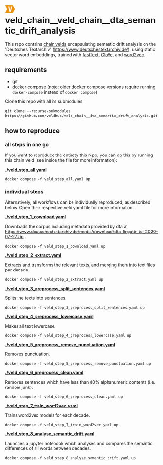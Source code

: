 # ![veld chain](https://raw.githubusercontent.com/veldhub/.github/refs/heads/main/images/symbol_V_letter.png) veld_chain__veld_chain__dta_semantic_drift_analysis

This repo contains [chain velds](https://zenodo.org/records/13322913) encapsulating semantic drift 
analysis on the 'Deutsches Textarchiv' (https://www.deutschestextarchiv.de/), using static vector
word embeddings, trained with [fastText](https://fasttext.cc/), 
[GloVe](https://nlp.stanford.edu/projects/glove/), and 
[word2vec](https://code.google.com/archive/p/word2vec/).

## requirements

- git
- docker compose (note: older docker compose versions require running `docker-compose` instead of 
  `docker compose`)

Clone this repo with all its submodules
```
git clone --recurse-submodules https://github.com/veldhub/veld_chain__dta_semantic_drift_analysis.git
```

## how to reproduce

### all steps in one go

If you want to reproduce the entirety this repo, you can do this by running this chain veld (see
inside the file for more information):

**[./veld_step_all.yaml](./veld_step_all.yaml)**

```
docker compose -f veld_step_all.yaml up
```

### individual steps

Alternatively, all workflows can be individually reproduced, as described below. Open their 
respective veld yaml file for more information.

**[./veld_step_1_download.yaml](./veld_step_1_download.yaml)** 

Downloads the corpus including metadata provided by dta at 
https://www.deutschestextarchiv.de/media/download/dta-lingattr-tei_2020-07-27.zip .

```
docker compose -f veld_step_1_download.yaml up
```

**[./veld_step_2_extract.yaml](./veld_step_2_extract.yaml)** 

Extracts and transforms the relevant texts, and merging them into text files per decade. 

```
docker compose -f veld_step_2_extract.yaml up
```

**[./veld_step_3_preprocess_split_sentences.yaml](./veld_step_3_preprocess_split_sentences.yaml)** 

Splits the texts into sentences.

```
docker compose -f veld_step_3_preprocess_split_sentences.yaml up
```

**[./veld_step_4_preprocess_lowercase.yaml](./veld_step_4_preprocess_lowercase.yaml)** 

Makes all text lowercase.

```
docker compose -f veld_step_4_preprocess_lowercase.yaml up
```

**[./veld_step_5_preprocess_remove_punctuation.yaml](./veld_step_5_preprocess_remove_punctuation.yaml)** 

Removes punctuation.

```
docker compose -f veld_step_5_preprocess_remove_punctuation.yaml up
```

**[./veld_step_6_preprocess_clean.yaml](./veld_step_6_preprocess_clean.yaml)** 

Removes sentences which have less than 80% alphanumeric contents (i.e. random junk).

```
docker compose -f veld_step_6_preprocess_clean.yaml up
```

**[./veld_step_7_train_word2vec.yaml](./veld_step_7_train_word2vec.yaml)** 

Trains word2vec models for each decade.

```
docker compose -f veld_step_7_train_word2vec.yaml up
```

**[./veld_step_8_analyse_semantic_drift.yaml](./veld_step_8_analyse_semantic_drift.yaml)** 

Launches a jupyter notebook which analyses and compares the semantic differences of all words
between decades.

```
docker compose -f veld_step_8_analyse_semantic_drift.yaml up
```

